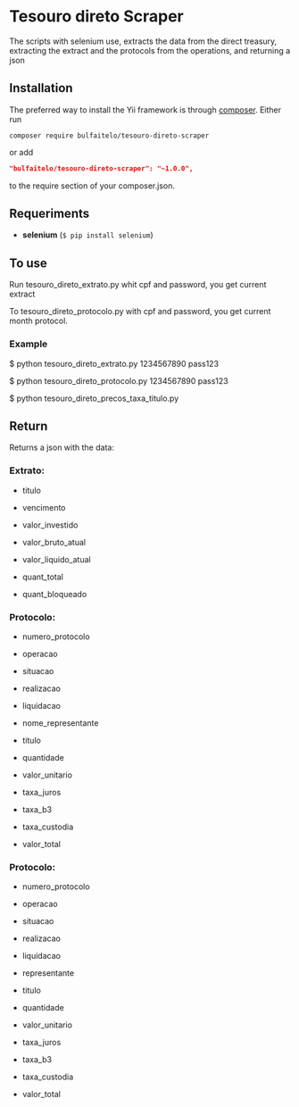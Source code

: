# Tesouro direto Scraper

  

  

The scripts with selenium use, extracts the data from the direct treasury, extracting the extract and the protocols from the operations, and returning a json

  
  

## Installation

The preferred way to install the Yii framework is through [composer](http://getcomposer.org/download/).
Either run

```
composer require bulfaitelo/tesouro-direto-scraper
```

or add

```json
"bulfaitelo/tesouro-direto-scraper": "~1.0.0",
```

to the require section of your composer.json.
  

## Requeriments

  

  

- **selenium** (`$ pip install selenium`)

  

  

  

## To use

  

Run tesouro_direto_extrato.py whit cpf and password, you get current extract

  

  

To tesouro_direto_protocolo.py with cpf and password, you get current month protocol.

  

  

### Example

  

  

$ python tesouro_direto_extrato.py 1234567890 pass123

$ python tesouro_direto_protocolo.py 1234567890 pass123

$ python tesouro_direto_precos_taxa_titulo.py

  

  

  

## Return

  

Returns a json with the data:

  

### Extrato:

  

- titulo

- vencimento

- valor_investido

- valor_bruto_atual

- valor_liquido_atual

- quant_total

- quant_bloqueado

  

### Protocolo:

  

- numero_protocolo

  

- operacao

- situacao

- realizacao

- liquidacao

- nome_representante

- titulo

- quantidade

- valor_unitario

- taxa_juros

- taxa_b3

- taxa_custodia

- valor_total

  

### Protocolo:

- numero_protocolo

- operacao

- situacao

- realizacao

- liquidacao

- representante

- titulo

- quantidade

- valor_unitario

- taxa_juros

- taxa_b3

- taxa_custodia

- valor_total

